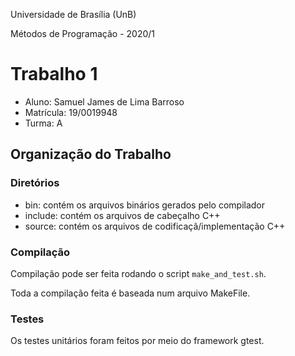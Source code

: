 Universidade de Brasília (UnB)

Métodos de Programação - 2020/1

# Trabalho 1
- Aluno: Samuel James de Lima Barroso
- Matrícula: 19/0019948
- Turma: A

## Organização do Trabalho

### Diretórios
- bin:      contém os arquivos binários gerados pelo compilador
- include:  contém os arquivos de cabeçalho C++
- source:   contém os arquivos de codificaçã/implementação C++

### Compilação

Compilação pode ser feita rodando o script ```make_and_test.sh```.

Toda a compilação feita é baseada num arquivo MakeFile.

### Testes

Os testes unitários foram feitos por meio do framework gtest.

